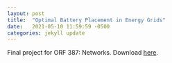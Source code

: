 ```yaml
---
layout: post
title:  "Optimal Battery Placement in Energy Grids"
date:   2021-05-10 11:59:59 -0500
categories: jekyll update
---
```


Final project for ORF 387: Networks. Download [here](/assets/texas.pdf).

